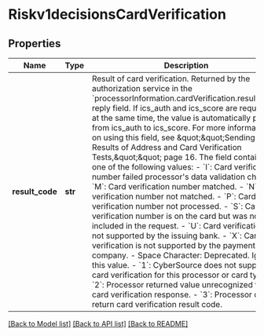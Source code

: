 # Riskv1decisionsCardVerification

## Properties
Name | Type | Description | Notes
------------ | ------------- | ------------- | -------------
**result_code** | **str** | Result of card verification. Returned by the authorization service in the &#x60;processorInformation.cardVerification.resultCode&#x60; reply field. If ics_auth and ics_score are requested at the same time, the value is automatically passed from ics_auth to ics_score. For more information on using this field, see \&quot;\&quot;Sending the Results of Address and Card Verification Tests,\&quot;\&quot; page 16. The field contains one of the following values:   - &#x60;I&#x60;: Card verification number failed processor&#39;s data   validation check.   - &#x60;M&#x60;: Card verification number matched.   - &#x60;N&#x60;: Card verification number not matched.   - &#x60;P&#x60;: Card verification number not processed.   - &#x60;S&#x60;: Card verification number is on the card but was not included in the request.   - &#x60;U&#x60;: Card verification is not supported by the issuing bank.   - &#x60;X&#x60;: Card verification is not supported by the payment card company.   - Space Character: Deprecated. Ignore this value.   - &#x60;1&#x60;: CyberSource does not support card verification for this processor or card type.   - &#x60;2&#x60;: Processor returned value unrecognized for card verification response.   - &#x60;3&#x60;: Processor did not return card verification result code.  | [optional] 

[[Back to Model list]](../README.md#documentation-for-models) [[Back to API list]](../README.md#documentation-for-api-endpoints) [[Back to README]](../README.md)


